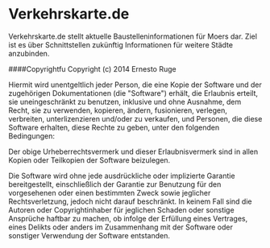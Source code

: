 # Verkehrskarte.de

Verkehrskarte.de stellt aktuelle Baustelleninformationen für Moers dar. Ziel ist es über Schnittstellen zukünftig Informationen für weitere Städte anzubinden.

####Copyrightfu
Copyright (c) 2014 Ernesto Ruge

Hiermit wird unentgeltlich jeder Person, die eine Kopie der Software und
der zugehörigen Dokumentationen (die "Software") erhält, die Erlaubnis
erteilt, sie uneingeschränkt zu benutzen, inklusive und ohne Ausnahme, dem
Recht, sie zu verwenden, kopieren, ändern, fusionieren, verlegen,
verbreiten, unterlizenzieren und/oder zu verkaufen, und Personen, die diese
Software erhalten, diese Rechte zu geben, unter den folgenden Bedingungen:

Der obige Urheberrechtsvermerk und dieser Erlaubnisvermerk sind in allen
Kopien oder Teilkopien der Software beizulegen.

Die Software wird ohne jede ausdrückliche oder implizierte Garantie
bereitgestellt, einschließlich der Garantie zur Benutzung für den
vorgesehenen oder einen bestimmten Zweck sowie jeglicher Rechtsverletzung,
jedoch nicht darauf beschränkt. In keinem Fall sind die Autoren oder
Copyrightinhaber für jeglichen Schaden oder sonstige Ansprüche haftbar zu
machen, ob infolge der Erfüllung eines Vertrages, eines Delikts oder anders
im Zusammenhang mit der Software oder sonstiger Verwendung der Software
entstanden.
